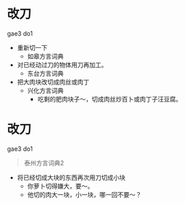 # 改刀
gae3 do1
+ 重新切一下
  * 如皋方言词典
+ 对已经动过刀的物体用刀再加工。
  * 东台方言词典
+ 把大肉块改切成肉丝或肉丁
  * 兴化方言词典
    - 吃剩的肥肉块子～，切成肉丝炒百卜或肉丁子汪豆腐。

# 改刀
gae3 do1
> 泰州方言词典2
- 将已经切成大块的东西再次用刀切成小块
  - 你萝卜切得嫌大，要～。
  - 他切的肉大一块，小一块，哪一回不要～？
